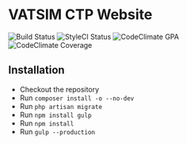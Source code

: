 # VATSIM CTP Website

![Build Status](https://travis-ci.org/vatsim-ctp/website.svg?branch=develop) ![StyleCI Status](https://styleci.io/repos/71746664/shield?branch=develop) ![CodeClimate GPA](https://codeclimate.com/github/vatsim-ctp/website/gpa.svg) ![CodeClimate Coverage](https://codeclimate.com/github/vatsim-ctp/website/coverage.svg)

## Installation

* Checkout the repository
* Run `composer install -o --no-dev`
* Run `php artisan migrate`
* Run `npm install gulp`
* Run `npm install`
* Run `gulp --production`
